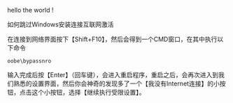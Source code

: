hello the world !

如何跳过Windows安装连接互联网激活

在连接到网络界面按下【Shift+F10】，然后会得到一个CMD窗口，在其中执行以下命令
```
oobe\bypassnro
```
输入完成后按【Enter】（回车键），会进入重启程序，重启之后，会再次进入到我们熟悉的设置界面，然后你会神奇的发现多了一个【我没有Internet连接】的小按钮，点击这个小按钮，选择【继续执行受限设置】。

